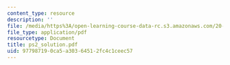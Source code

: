 ```yaml
---
content_type: resource
description: ''
file: /media/https%3A/open-learning-course-data-rc.s3.amazonaws.com/20-410j-molecular-cellular-and-tissue-biomechanics-be-410j-spring-2003/977987190ca5a30364512fc4c1ceec57_ps2_solution.pdf
file_type: application/pdf
resourcetype: Document
title: ps2_solution.pdf
uid: 97798719-0ca5-a303-6451-2fc4c1ceec57
---
```

